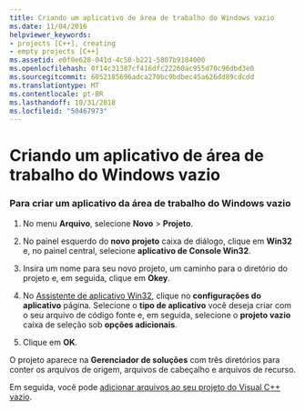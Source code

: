 ```yaml
---
title: Criando um aplicativo de área de trabalho do Windows vazio
ms.date: 11/04/2016
helpviewer_keywords:
- projects [C++], creating
- empty projects [C++]
ms.assetid: e0f0e628-041d-4c50-b221-5807b9184000
ms.openlocfilehash: 0f14c31387cf416dfc22260ac955d70c96dbd3e0
ms.sourcegitcommit: 6052185696adca270bc9bdbec45a626dd89cdcdd
ms.translationtype: MT
ms.contentlocale: pt-BR
ms.lasthandoff: 10/31/2018
ms.locfileid: "50467973"
---
```

# <a name="creating-an-empty-windows-desktop-application"></a>Criando um aplicativo de área de trabalho do Windows vazio

### <a name="to-create-an-empty-windows-desktop-application"></a>Para criar um aplicativo da área de trabalho do Windows vazio

1. No menu **Arquivo**, selecione **Novo** > **Projeto**.

2. No painel esquerdo do **novo projeto** caixa de diálogo, clique em **Win32** e, no painel central, selecione **aplicativo de Console Win32**.

3. Insira um nome para seu novo projeto, um caminho para o diretório do projeto e, em seguida, clique em **Okey**.

4. No [Assistente de aplicativo Win32](../windows/win32-application-wizard.md), clique no **configurações do aplicativo** página. Selecione o **tipo de aplicativo** você deseja criar com o seu arquivo de código fonte e, em seguida, selecione o **projeto vazio** caixa de seleção sob **opções adicionais**.

5. Clique em **OK**.

O projeto aparece na **Gerenciador de soluções** com três diretórios para conter os arquivos de origem, arquivos de cabeçalho e arquivos de recurso.

Em seguida, você pode [adicionar arquivos ao seu projeto do Visual C++ vazio](../windows/adding-files-to-an-empty-win32-applications.md).
